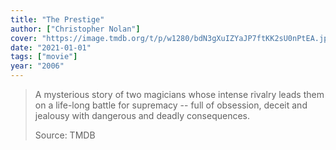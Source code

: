 ```yaml
---
title: "The Prestige"
author: ["Christopher Nolan"]
cover: "https://image.tmdb.org/t/p/w1280/bdN3gXuIZYaJP7ftKK2sU0nPtEA.jpg"
date: "2021-01-01"
tags: ["movie"]
year: "2006"
---
```


> A mysterious story of two magicians whose intense rivalry leads them on a life-long battle for supremacy -- full of obsession, deceit and jealousy with dangerous and deadly consequences.
>
> Source: TMDB
